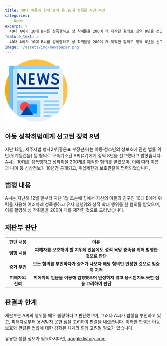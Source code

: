 ```yaml
---
title: 40대 아들과 함께 놀러 온 10대 성폭행 사건 부인
categories:
  - News
excerpt: >
  40대 A씨가 10대 B씨를 성폭행하고 성 착취물을 200여 개 제작한 혐의로 징역 8년을 선고받았다. A씨는 B씨를 친구의 아들로 속여 범행을 저질렀으며, 증거가 확인된 후에야 일부 혐의를 인정했다. 재판부는 피해자를 이용한 범행과 반성 부족을 지적하며, 피고인에 대해 엄중한 판결을 내렸다. A씨의 신상정보는 10년간 공개되고 취업제한과 보호관찰이 5년간 명령되었다.
feature_text: >
  40대 A씨가 10대 B씨를 성폭행하고 성 착취물을 200여 개 제작한 혐의로 징역 8년을 선고받았다. A씨는 B씨를 친구의 아들로 속여 범행을 저질렀으며, 증거가 확인된 후에야 일부 혐의를 인정했다. 재판부는 피해자를 이용한 범행과 반성 부족을 지적하며, 피고인에 대해 엄중한 판결을 내렸다. A씨의 신상정보는 10년간 공개되고 취업제한과 보호관찰이 5년간 명령되었다.
image: '/assets/img/newspaper.png'
---
```


<p><img src="/assets/img/newspaper.png" alt="kimp 속보" /></p>

<h2>아동 성착취범에게 선고된 징역 8년</h2>

<p data-ke-size="size16">지난 12일, 제주지법 형사2부(홍은표 부장판사)는 아동·청소년의 성보호에 관한 법률 위반(위계등간음) 등 혐의로 구속기소된 A씨(47)에게 징역 8년을 선고했다고 밝혔습니다. A씨는 10대를 성폭행하고 성착취물 200개를 제작한 혐의를 받았으며, 이에 따라 이름과 나이 등 신상정보가 10년간 공개되고, 취업제한과 보호관찰이 명령되었습니다.</p>

<h2 data-ke-size="size26">범행 내용</h2>

<p data-ke-size="size16">A씨는 지난해 12월 말부터 지난 1월 초순에 집에서 자신의 아들의 친구인 10대 B에게 위력을 사용해 여러차례 성폭행하고 유사 성행위와 성적 학대 행위를 한 혐의를 받았으며, 이를 촬영해 성 착취물을 200여 개를 제작한 것으로 드러났습니다.</p>

<h2 data-ke-size="size26">재판부 판단</h2>

<table>
    <tr>
        <th style="text-align: center;">판단 내용</th>
        <th style="text-align: center;">이유</th>
    </tr>
    <tr>
        <td style="text-align: center;"><b>범행 시점</b></td>
        <td style="text-align: center;"><b>피해자를 보호해야 할 지위에 있음에도 성적 욕망 충족을 위해 범행한 것으로 판단</b></td>
    </tr>
    <tr>
        <td style="text-align: center;"><b>증거 부인</b></td>
        <td style="text-align: center;"><b>모든 혐의를 부인하다가 증거가 나오자 해당 혐의만 인정한 것으로 엄중히 지적</b></td>
    </tr>
    <tr>
        <td style="text-align: center;"><b>피해자의 신뢰</b></td>
        <td style="text-align: center;"><b>피해자의 믿음을 이용해 범행했으며 반성하지 않고 용서받지도 못한 점을 고려하여 판단</b></td>
    </tr>
</table>

<h2 data-ke-size="size26">판결과 한계</h2>

<p data-ke-size="size16">재판부는 A씨의 행위를 매우 불량하다고 판단했으며, 그러나 A씨가 범행을 부인하고 있고, 피해자로부터 용서받지 못한 점을 고려하여 판결을 내렸습니다. 이러한 판결은 아동보호와 관련된 법률에 대한 강화된 체계와 함께 고려될 필요가 있습니다.</p>
유용한 생활 정보가 필요하시다면, <a href="https://qoogle.tistory.com" rel="dofollow">qoogle.tistory.com</a>


